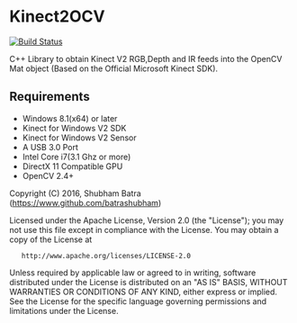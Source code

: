 # Kinect2OCV

[![Build Status](https://travis-ci.org/batrashubham/Kinect2OCV.svg?branch=master)](https://travis-ci.org/batrashubham/Kinect2OCV)

C++ Library to obtain Kinect V2 RGB,Depth and IR feeds into the OpenCV Mat object (Based on the Official Microsoft Kinect SDK).

## Requirements
- Windows 8.1(x64) or later
- Kinect for Windows V2 SDK
- Kinect for Windows V2 Sensor
- A USB 3.0 Port
- Intel Core i7(3.1 Ghz or more)
- DirectX 11 Compatible GPU
- OpenCV 2.4+


Copyright (C) 2016, Shubham Batra (https://www.github.com/batrashubham)

   Licensed under the Apache License, Version 2.0 (the "License");
   you may not use this file except in compliance with the License.
   You may obtain a copy of the License at

       http://www.apache.org/licenses/LICENSE-2.0

   Unless required by applicable law or agreed to in writing, software
   distributed under the License is distributed on an "AS IS" BASIS,
   WITHOUT WARRANTIES OR CONDITIONS OF ANY KIND, either express or implied.
   See the License for the specific language governing permissions and
   limitations under the License.
